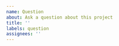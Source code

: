 ```yaml
---
name: Question
about: Ask a question about this project
title: ''
labels: question
assignees: ''
---
```

<!--
Ask a question about how something works, how to use this project, or anything else related to this project.
Be mindful of the XY Problem (https://xyproblem.info/) so that we can best help you.
-->
